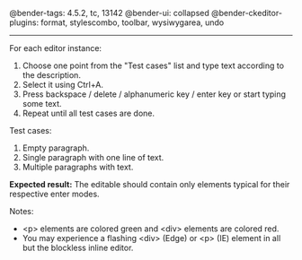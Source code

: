 @bender-tags: 4.5.2, tc, 13142
@bender-ui: collapsed
@bender-ckeditor-plugins: format, stylescombo, toolbar, wysiwygarea, undo

----

For each editor instance:

1. Choose one point from the "Test cases" list and type text according to the description.
2. Select it using Ctrl+A.
3. Press backspace / delete / alphanumeric key / enter key or start typing some text.
4. Repeat until all test cases are done.

Test cases:

1. Empty paragraph.
2. Single paragraph with one line of text.
3. Multiple paragraphs with text.

**Expected result:** The editable should contain only elements typical for their respective enter modes.

Notes:

- &lt;p&gt; elements are colored green and &lt;div&gt; elements are colored red.
- You may experience a flashing &lt;div&gt; (Edge) or &lt;p&gt; (IE) element in all but the blockless inline editor.

